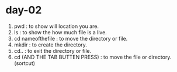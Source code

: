 # day-02
1. pwd : to show will location you are.
2. ls : to show the how much file is a live.
3. cd nameofthefile : to move the directory or file. 
4. mkdir : to create the directory.
5. cd.. : to exit the directory or file.
6. cd (AND THE TAB BUTTEN PRESS) : to move the file or directory.(sortcut) 
